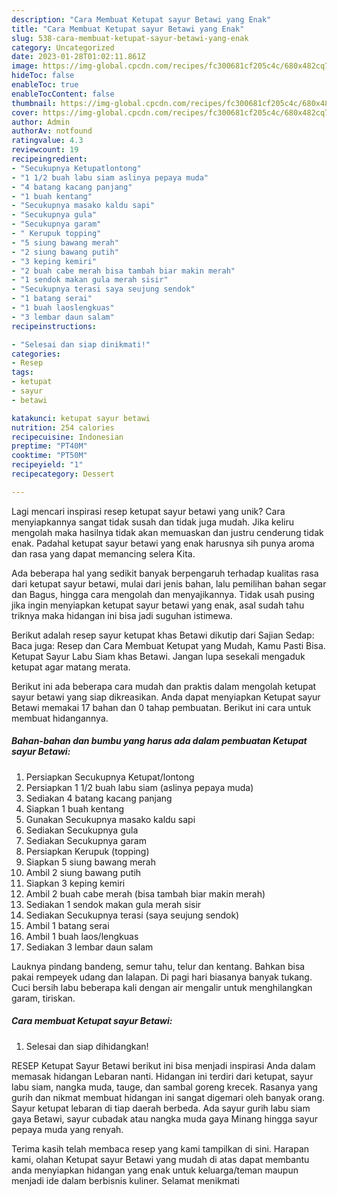 ```yaml
---
description: "Cara Membuat Ketupat sayur Betawi yang Enak"
title: "Cara Membuat Ketupat sayur Betawi yang Enak"
slug: 538-cara-membuat-ketupat-sayur-betawi-yang-enak
category: Uncategorized
date: 2023-01-28T01:02:11.861Z
image: https://img-global.cpcdn.com/recipes/fc300681cf205c4c/680x482cq70/ketupat-sayur-betawi-foto-resep-utama.jpg
hideToc: false
enableToc: true
enableTocContent: false
thumbnail: https://img-global.cpcdn.com/recipes/fc300681cf205c4c/680x482cq70/ketupat-sayur-betawi-foto-resep-utama.jpg
cover: https://img-global.cpcdn.com/recipes/fc300681cf205c4c/680x482cq70/ketupat-sayur-betawi-foto-resep-utama.jpg
author: Admin
authorAv: notfound
ratingvalue: 4.3
reviewcount: 19
recipeingredient:
- "Secukupnya Ketupatlontong"
- "1 1/2 buah labu siam aslinya pepaya muda"
- "4 batang kacang panjang"
- "1 buah kentang"
- "Secukupnya masako kaldu sapi"
- "Secukupnya gula"
- "Secukupnya garam"
- " Kerupuk topping"
- "5 siung bawang merah"
- "2 siung bawang putih"
- "3 keping kemiri"
- "2 buah cabe merah bisa tambah biar makin merah"
- "1 sendok makan gula merah sisir"
- "Secukupnya terasi saya seujung sendok"
- "1 batang serai"
- "1 buah laoslengkuas"
- "3 lembar daun salam"
recipeinstructions:

- "Selesai dan siap dinikmati!"
categories:
- Resep
tags:
- ketupat
- sayur
- betawi

katakunci: ketupat sayur betawi 
nutrition: 254 calories
recipecuisine: Indonesian
preptime: "PT40M"
cooktime: "PT50M"
recipeyield: "1"
recipecategory: Dessert

---
```





Lagi mencari inspirasi resep ketupat sayur betawi yang unik? Cara menyiapkannya sangat tidak susah dan tidak juga mudah. Jika keliru mengolah maka hasilnya tidak akan memuaskan dan justru cenderung tidak enak. Padahal ketupat sayur betawi yang enak harusnya sih punya aroma dan rasa yang dapat memancing selera Kita.





Ada beberapa hal yang sedikit banyak berpengaruh terhadap kualitas rasa dari ketupat sayur betawi, mulai dari jenis bahan, lalu pemilihan bahan segar dan Bagus, hingga cara mengolah dan menyajikannya. Tidak usah pusing jika ingin menyiapkan ketupat sayur betawi yang enak,      asal sudah tahu triknya maka hidangan ini bisa jadi suguhan istimewa.














Berikut adalah resep sayur ketupat khas Betawi dikutip dari Sajian Sedap: Baca juga: Resep dan Cara Membuat Ketupat yang Mudah, Kamu Pasti Bisa. Ketupat Sayur Labu Siam khas Betawi. Jangan lupa sesekali mengaduk ketupat agar matang merata.






Berikut ini ada beberapa cara mudah dan praktis dalam mengolah ketupat sayur betawi yang siap dikreasikan. Anda dapat menyiapkan Ketupat sayur Betawi memakai 17 bahan dan 0 tahap pembuatan. Berikut ini cara untuk membuat hidangannya.

<!--inarticleads1-->

##### Bahan-bahan dan bumbu yang harus ada dalam pembuatan Ketupat sayur Betawi:

1. Persiapkan Secukupnya Ketupat/lontong
1. Persiapkan 1 1/2 buah labu siam (aslinya pepaya muda)
1. Sediakan 4 batang kacang panjang
1. Siapkan 1 buah kentang
1. Gunakan Secukupnya masako kaldu sapi
1. Sediakan Secukupnya gula
1. Sediakan Secukupnya garam
1. Persiapkan  Kerupuk (topping)
1. Siapkan 5 siung bawang merah
1. Ambil 2 siung bawang putih
1. Siapkan 3 keping kemiri
1. Ambil 2 buah cabe merah (bisa tambah biar makin merah)
1. Sediakan 1 sendok makan gula merah sisir
1. Sediakan Secukupnya terasi (saya seujung sendok)
1. Ambil 1 batang serai
1. Ambil 1 buah laos/lengkuas
1. Sediakan 3 lembar daun salam


Lauknya pindang bandeng, semur tahu, telur dan kentang. Bahkan bisa pakai rempeyek udang dan lalapan. Di pagi hari biasanya banyak tukang. Cuci bersih labu beberapa kali dengan air mengalir untuk menghilangkan garam, tiriskan. 

<!--inarticleads2-->

##### Cara membuat Ketupat sayur Betawi:


1. Selesai dan siap dihidangkan!

RESEP Ketupat Sayur Betawi berikut ini bisa menjadi inspirasi Anda dalam memasak hidangan Lebaran nanti. Hidangan ini terdiri dari ketupat, sayur labu siam, nangka muda, tauge, dan sambal goreng krecek. Rasanya yang gurih dan nikmat membuat hidangan ini sangat digemari oleh banyak orang. Sayur ketupat lebaran di tiap daerah berbeda. Ada sayur gurih labu siam gaya Betawi, sayur cubadak atau nangka muda gaya Minang hingga sayur pepaya muda yang renyah. 

Terima kasih telah membaca resep yang kami tampilkan di sini. Harapan kami, olahan Ketupat sayur Betawi yang mudah di atas dapat membantu anda menyiapkan hidangan yang enak untuk keluarga/teman maupun menjadi ide dalam berbisnis kuliner. Selamat menikmati
